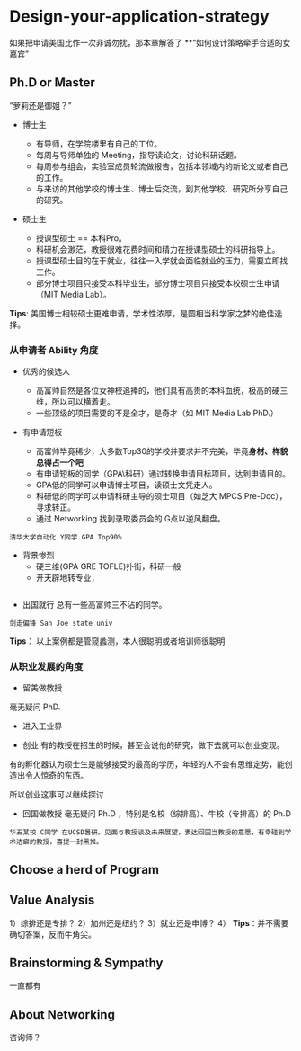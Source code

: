 # Design-your-application-strategy

如果把申请美国比作一次非诚勿扰，那本章解答了 **“如何设计策略牵手合适的女嘉宾”

## Ph.D or Master
“萝莉还是御姐？”

- 博士生
  - 有导师，在学院楼里有自己的工位。
  - 每周与导师单独的 Meeting，指导读论文，讨论科研话题。
  - 每周参与组会，实验室成员轮流做报告，包括本领域内的新论文或者自己的工作。
  - 与来访的其他学校的博士生、博士后交流，到其他学校、研究所分享自己的研究。

- 硕士生 
  - 授课型硕士 == 本科Pro。 
  - 科研机会渺茫，教授很难花费时间和精力在授课型硕士的科研指导上。
  - 授课型硕士目的在于就业，往往一入学就会面临就业的压力，需要立即找工作。
  - 部分博士项目只接受本科毕业生，部分博士项目只接受本校硕士生申请（MIT Media Lab）。

**Tips**: 美国博士相较硕士更难申请，学术性浓厚，是圆相当科学家之梦的绝佳选择。



### 从申请者 Ability 角度
- 优秀的候选人
  - 高富帅自然是各位女神校追捧的，他们具有高贵的本科血统，极高的硬三维，所以可以横着走。
  - 一些顶级的项目需要的不是全才，是奇才（如 MIT Media Lab PhD.）

- 有申请短板
  - 高富帅毕竟稀少，大多数Top30的学校并要求并不完美，毕竟**身材、样貌总得占一个吧**
  - 有申请短板的同学（GPA\科研）通过转换申请目标项目，达到申请目的。
   - GPA低的同学可以申请博士项目，读硕士文凭走人。
   - 科研低的同学可以申请科研主导的硕士项目（如芝大 MPCS Pre-Doc），寻求转正。
  - 通过 Networking 找到录取委员会的 G点以逆风翻盘。

~~~
清华大学自动化 Y同学 GPA Top90% 
~~~

- 背景惨烈
   - 硬三维(GPA GRE TOFLE)扑街，科研一般  
   - 开天辟地转专业，
~~~

~~~

- 出国就行
总有一些高富帅三不沾的同学。
~~~
剑走偏锋 San Joe state univ 
~~~
**Tips**： 以上案例都是管窥蠡测，本人很聪明或者培训师很聪明

### 从职业发展的角度
- 留美做教授

毫无疑问 PhD.

- 进入工业界

- 创业
有的教授在招生的时候，甚至会说他的研究，做下去就可以创业变现。

有的孵化器认为硕士生是能够接受的最高的学历，年轻的人不会有思维定势，能创造出令人惊奇的东西。

所以创业这事可以继续探讨

- 回国做教授
毫无疑问 Ph.D ，特别是名校（综排高）、牛校（专排高）的 Ph.D
~~~
华五某校 C同学 在UCSD暑研。见面与教授谈及未来展望，表达回国当教授的意愿，有幸碰到学术洁癖的教授，喜提一封黑推。
~~~

## Choose a herd of Program

## Value Analysis
1）综排还是专排？
2）加州还是纽约？
3）就业还是申博？
4）
**Tips**：并不需要确切答案，反而牛角尖。

## Brainstorming & Sympathy 
一直都有

## About Networking
咨询师？
